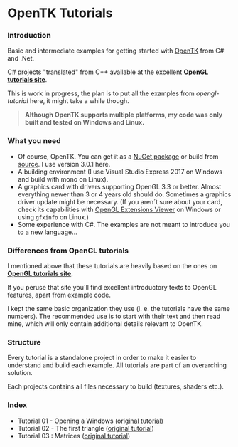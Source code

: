 # OpenTK Tutorials

### Introduction

Basic and intermediate examples for getting started with [OpenTK](https://opentk.github.io/) from C# and .Net.

C# projects "translated" from C++ available at the excellent [**OpenGL tutorials site**](http://www.opengl-tutorial.org).

This is work in progress, the plan is to put all the examples from *opengl-tutorial* here, it might take a while though.

> **Although OpenTK supports multiple platforms, my code was only built and tested on Windows and Linux.**

### What you need

- Of course, OpenTK. You can get it as a [NuGet package](https://www.nuget.org/packages/OpenTK/) or build from [source](https://github.com/opentk/opentk). I use version 3.0.1 here.
- A building environment (I use Visual Studio Express 2017 on Windows and build with mono on Linux).
- A graphics card with drivers supporting OpenGL 3.3 or better. Almost everything newer than 3 or 4 years old should do. Sometimes a graphics driver update might be necessary. (If you aren´t sure about your card, check its capabilities with [OpenGL Extensions Viewer](http://realtech-vr.com/admin/glview) on Windows or using `gfxinfo` on Linux.)
- Some experience with C#. The examples are not meant to introduce you to a new language...

### Differences from OpenGL tutorials

I mentioned above that these tutorials are heavily based on the ones on [**OpenGL tutorials site**](http://www.opengl-tutorial.org).

If you peruse that site you´ll find excellent introductory texts to OpenGL features, apart from example code.

I kept the same basic organization they use (i. e. the tutorials have the same numbers). The recommended use is to start with their text and then read mine, which will only contain additional details relevant to OpenTK.

### Structure

Every tutorial is a standalone project in order to make it easier to understand and build each example. All tutorials are part of an overarching solution.

Each projects contains all files necessary to build (textures, shaders etc.).

### Index

- Tutorial 01 - Opening a Windows ([original tutorial](http://www.opengl-tutorial.org/beginners-tutorials/tutorial-1-opening-a-window/))
- Tutorial 02 - The first triangle ([original tutorial](http://www.opengl-tutorial.org/beginners-tutorials/tutorial-2-the-first-triangle/))
- Tutorial 03 : Matrices ([original tutorial](http://www.opengl-tutorial.org/beginners-tutorials/tutorial-3-matrices/))
